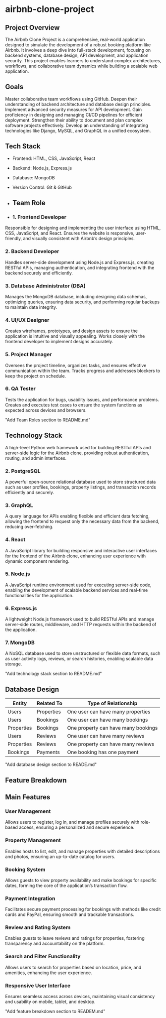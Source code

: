 # airbnb-clone-project

## Project Overview
The Airbnb Clone Project is a comprehensive, real-world application designed to simulate the development of a robust booking platform like Airbnb. It involves a deep dive into full-stack development, focusing on backend systems, database design, API development, and application security. This project enables learners to understand complex architectures, workflows, and collaborative team dynamics while building a scalable web application.

## Goals

Master collaborative team workflows using GitHub.
Deepen their understanding of backend architecture and database design principles.
Implement advanced security measures for API development.
Gain proficiency in designing and managing CI/CD pipelines for efficient deployment.
Strengthen their ability to document and plan complex software projects effectively.
Develop an understanding of integrating technologies like Django, MySQL, and GraphQL in a unified ecosystem.

## Tech Stack

- Frontend: HTML, CSS, JavaScript, React
- Backend: Node.js, Express.js
- Database: MongoDB
- Version Control: Git & GitHub

- ## Team Role

- ### 1. Frontend Developer
Responsible for designing and implementing the user interface using HTML, CSS, JavaScript, and React. Ensures the website is responsive, user-friendly, and visually consistent with Airbnb’s design principles.

### 2. Backend Developer
Handles server-side development using Node.js and Express.js, creating RESTful APIs, managing authentication, and integrating frontend with the backend securely and efficiently.

### 3. Database Administrator (DBA)
Manages the MongoDB database, including designing data schemas, optimizing queries, ensuring data security, and performing regular backups to maintain data integrity.

### 4. UI/UX Designer
Creates wireframes, prototypes, and design assets to ensure the application is intuitive and visually appealing. Works closely with the frontend developer to implement designs accurately.

### 5. Project Manager
Oversees the project timeline, organizes tasks, and ensures effective communication within the team. Tracks progress and addresses blockers to keep the project on schedule.

### 6. QA Tester
Tests the application for bugs, usability issues, and performance problems. Creates and executes test cases to ensure the system functions as expected across devices and browsers.


"Add Team Roles section to README.md"

## Technology Stack

A high-level Python web framework used for building RESTful APIs and server-side logic for the Airbnb clone, providing robust authentication, routing, and admin interfaces.

### 2. PostgreSQL
A powerful open-source relational database used to store structured data such as user profiles, bookings, property listings, and transaction records efficiently and securely.

### 3. GraphQL
A query language for APIs enabling flexible and efficient data fetching, allowing the frontend to request only the necessary data from the backend, reducing over-fetching.

### 4. React
A JavaScript library for building responsive and interactive user interfaces for the frontend of the Airbnb clone, enhancing user experience with dynamic component rendering.

### 5. Node.js
A JavaScript runtime environment used for executing server-side code, enabling the development of scalable backend services and real-time functionalities for the application.

### 6. Express.js
A lightweight Node.js framework used to build RESTful APIs and manage server-side routes, middleware, and HTTP requests within the backend of the application.

### 7. MongoDB
A NoSQL database used to store unstructured or flexible data formats, such as user activity logs, reviews, or search histories, enabling scalable data storage.

"Add technology stack section to README.md"

## Database Design

| Entity     | Related To | Type of Relationship                |
| ---------- | ---------- | ----------------------------------- |
| Users      | Properties | One user can have many properties   |
| Users      | Bookings   | One user can have many bookings     |
| Properties | Bookings   | One property can have many bookings |
| Users      | Reviews    | One user can have many reviews      |
| Properties | Reviews    | One property can have many reviews  |
| Bookings   | Payments   | One booking has one payment         |

"Add database design section to READE.md"

## Feature Breakdown

## Main Features

### User Management
Allows users to register, log in, and manage profiles securely with role-based access, ensuring a personalized and secure experience.

### Property Management
Enables hosts to list, edit, and manage properties with detailed descriptions and photos, ensuring an up-to-date catalog for users.

### Booking System
Allows guests to view property availability and make bookings for specific dates, forming the core of the application’s transaction flow.

### Payment Integration
Facilitates secure payment processing for bookings with methods like credit cards and PayPal, ensuring smooth and trackable transactions.

### Review and Rating System
Enables guests to leave reviews and ratings for properties, fostering transparency and accountability on the platform.

### Search and Filter Functionality
Allows users to search for properties based on location, price, and amenities, enhancing the user experience.

### Responsive User Interface
Ensures seamless access across devices, maintaining visual consistency and usability on mobile, tablet, and desktop.

"Add feature breakdown section to READEM.md"

